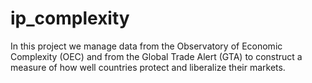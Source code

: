 # ip_complexity
 In this project we manage data from the Observatory of Economic Complexity (OEC) and from the Global Trade Alert (GTA) to construct a measure of how well countries protect and liberalize their markets.
